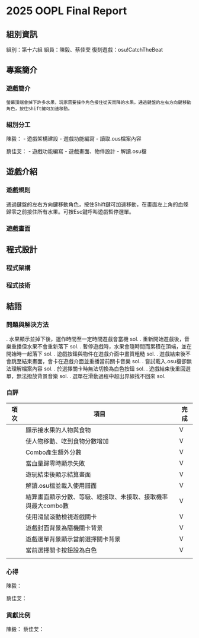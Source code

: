 # 2025 OOPL Final Report

## 組別資訊

組別：第十六組
組員：陳毅、蔡佳芠
復刻遊戲：osu!CatchTheBeat

## 專案簡介

### 遊戲簡介
    螢幕頂端會掉下許多水果，玩家需要操作角色接住從天而降的水果。通過鍵盤的左右方向鍵移動角色，按住Shift鍵可加速移動。
### 組別分工
陳毅：
    - 遊戲架構建設
    - 遊戲功能編寫
    - 讀取.ous檔案內容

蔡佳芠：
    - 遊戲功能編寫
    - 遊戲畫面、物件設計
    - 解讀.osu檔

## 遊戲介紹

### 遊戲規則
通過鍵盤的左右方向鍵移動角色，按住Shift鍵可加速移動，在畫面左上角的血條歸零之前接住所有水果。可按Esc鍵呼叫遊戲暫停選單。

### 遊戲畫面

## 程式設計

### 程式架構

### 程式技術

## 結語

### 問題與解決方法
. 水果顯示並掉下後，運作時間至一定時間遊戲會當機
sol. 
. 重新開始遊戲後，音樂重播但水果不會重新落下
sol. 
. 暫停遊戲時，水果會隨時間而累積在頂端，並在開始時一起落下
sol. 
. 遊戲按鈕與物件在遊戲介面中畫質粗糙
sol. 
. 遊戲結束後不會跳至結束畫面，會卡在遊戲介面並重播當前關卡音樂
sol. 
. 嘗試載入.osu檔卻無法理解檔案內容
sol. 
. 於選擇關卡時無法切換為白色按鈕
sol. 
. 遊戲結束後重回選單，無法撥放背景音樂
sol. 
. 選單在滑動過程中超出界線找不回來
sol. 


### 自評

| 項次 | 項目                   | 完成 |
|------|------------------------|-------|
|     | 顯示接水果的人物與食物 |  V  |
|     | 使人物移動、吃到食物分數增加 |  V  |
|     | Combo產生額外分數  |  V  |
|     | 當血量歸零時顯示失敗  |  V  |
|     | 遊玩結束後顯示結算畫面   |  V  |
|     | 解讀.osu檔並載入使用譜面  |  V  |
|     | 結算畫面顯示分數、等級、總接取、未接取、接取機率與最大combo數   |  V  |
|     | 使用滑鼠滾動檢視遊戲關卡  |  V  |
|     | 遊戲封面背景為隨機關卡背景   |  V  |
|     | 遊戲選單背景顯示當前選擇關卡背景   |  V  |
|     | 當前選擇關卡按鈕設為白色   |  V  |
|     |    |    |

### 心得
陳毅：

蔡佳芠：

### 貢獻比例
陳毅：
蔡佳芠：
